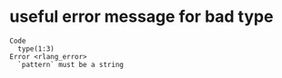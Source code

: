 # useful error message for bad type

    Code
      type(1:3)
    Error <rlang_error>
      `pattern` must be a string

